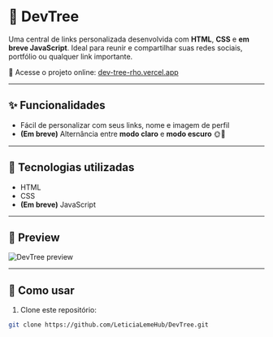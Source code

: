 # 🌳 DevTree

Uma central de links personalizada desenvolvida com **HTML**, **CSS** e **em breve JavaScript**. Ideal para reunir e compartilhar suas redes sociais, portfólio ou qualquer link importante.

🔗 Acesse o projeto online: [dev-tree-rho.vercel.app](https://dev-tree-rho.vercel.app/)

---

## ✨ Funcionalidades

- Fácil de personalizar com seus links, nome e imagem de perfil
- **(Em breve)** Alternância entre **modo claro** e **modo escuro** 🌞🌙  

---

## 🚀 Tecnologias utilizadas

- HTML  
- CSS  
- **(Em breve)** JavaScript  

---

## 📸 Preview

![DevTree preview](https://dev-tree-rho.vercel.app/assets/preview.png)

---

## 📁 Como usar

1. Clone este repositório:
```bash
git clone https://github.com/LeticiaLemeHub/DevTree.git

